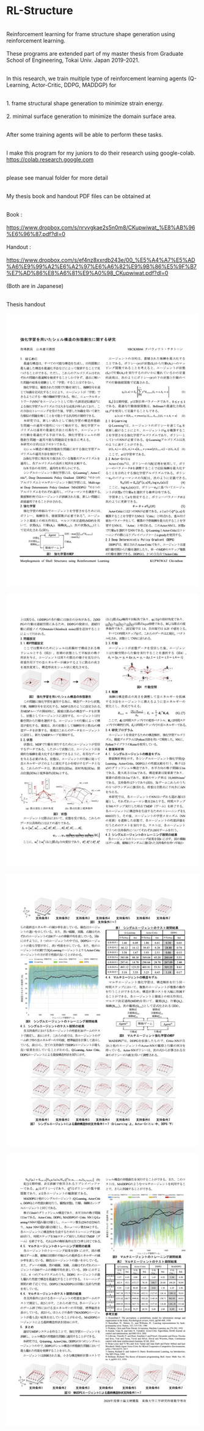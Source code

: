 # RL-Structure

<br>Reinforcement learning for frame structure shape generation using reinforcement learning.<br/>
<br>These programs are extended part of my master thesis from Graduate School of Engineering, Tokai Univ. Japan 2019-2021.<br/>

<br>In this research, we train muitiple type of reinforcement learning agents (Q-Learning, Actor-Critic, DDPG, MADDGP) for<br/>

<br>1. frame structural shape generation to minimize strain energy.<br/>
<br>2. minimal surface generation to minimize the domain surface area.<br/>

<br>After some training agents will be able to perform these tasks.<br/>

<br>I make this program for my juniors to do their research using google-colab.<br/>
https://colab.research.google.com

<br>please see manual folder for more detail<br/>

<br>My thesis book and handout PDF files can be obtained at<br/>

<br>Book : <br/>
<br>https://www.dropbox.com/s/nrvvgkae2s5n0m8/CKupwiwat_%E8%AB%96%E6%96%87.pdf?dl=0 <br/>
<br>Handout : <br/>
<br>https://www.dropbox.com/s/ef4nz8xxrdb243e/00_%E5%A4%A7%E5%AD%A6%E9%99%A2%E6%A2%97%E6%A6%82%E9%9B%86%E5%9F%B7%E7%AD%86%E8%A6%81%E9%A0%98_CKupwiwat.pdf?dl=0 <br/>
<br>(Both are in Japanese)<br/>

<br>Thesis handout<br/>
<br><img src="src/handout01.jpg"><br/>
<br><img src="src/handout02.jpg"><br/>
<br><img src="src/handout03.jpg"><br/>
<br><img src="src/handout04.jpg"><br/>
